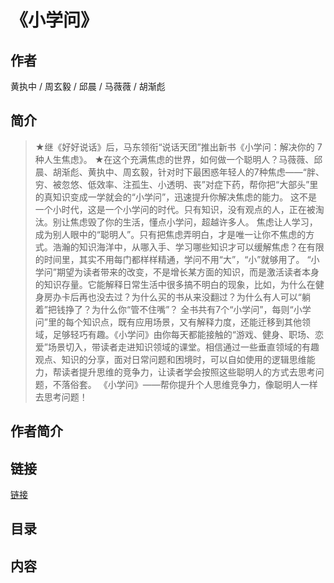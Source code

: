 《小学问》
=======================

## 作者
  黄执中 / 周玄毅 / 邱晨 / 马薇薇 / 胡渐彪 
  
## 简介
> ★继《好好说话》后，马东领衔“说话天团”推出新书《小学问：解决你的 7 种人生焦虑》。
★在这个充满焦虑的世界，如何做一个聪明人？马薇薇、邱晨、胡渐彪、黄执中、周玄毅，针对时下最困惑年轻人的7种焦虑——“胖、穷、被忽悠、低效率、注孤生、小透明、丧”对症下药，帮你把“大部头”里的真知识变成一学就会的“小学问”，迅速提升你解决焦虑的能力。
这不是一个小时代，这是一个小学问的时代。只有知识，没有观点的人，正在被淘汰。别让焦虑毁了你的生活，懂点小学问，超越许多人。
焦虑让人学习，成为别人眼中的“聪明人”。只有把焦虑弄明白，才是唯一让你不焦虑的方式。浩瀚的知识海洋中，从哪入手、学习哪些知识才可以缓解焦虑？在有限 的时间里，其实不用每门都样样精通，学问不用“大”，“小”就够用了。
“小学问”期望为读者带来的改变，不是增长某方面的知识，而是激活读者本身的知识存量。它能解释日常生活中很多搞不明白的现象，比如，为什么在健身房办卡后再也没去过？为什么买的书从来没翻过？为什么有人可以“躺着”把钱挣了？为什么你“管不住嘴”？
全书共有7个“小学问”，每则“小学问”里的每个知识点，既有应用场景，又有解释力度，还能迁移到其他领域，足够轻巧有趣。《小学问》由你每天都能接触的“游戏、健身、职场、恋爱”场景切入，带读者走进知识领域的课堂。相信通过一些垂直领域的有趣观点、知识的分享，面对日常问题和困境时，可以自如使用的逻辑思维能力，帮读者提升思维的竞争力，让读者学会按照这些聪明人的方式去思考问题，不落俗套。
《小学问》——帮你提升个人思维竞争力，像聪明人一样去思考问题！

## 作者简介

## 链接
[链接](https://book.douban.com/subject/27609678/)

## 目录

## 内容

